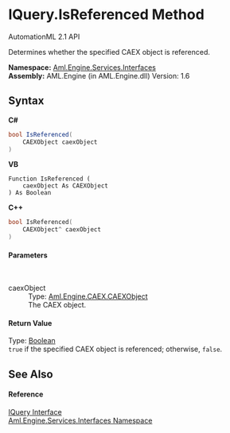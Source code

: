 # IQuery.IsReferenced Method 
AutomationML 2.1 API 

Determines whether the specified CAEX object is referenced.

**Namespace:**&nbsp;<a href="N_Aml_Engine_Services_Interfaces">Aml.Engine.Services.Interfaces</a><br />**Assembly:**&nbsp;AML.Engine (in AML.Engine.dll) Version: 1.6

## Syntax

**C#**<br />
``` C#
bool IsReferenced(
	CAEXObject caexObject
)
```

**VB**<br />
``` VB
Function IsReferenced ( 
	caexObject As CAEXObject
) As Boolean
```

**C++**<br />
``` C++
bool IsReferenced(
	CAEXObject^ caexObject
)
```


#### Parameters
&nbsp;<dl><dt>caexObject</dt><dd>Type: <a href="T_Aml_Engine_CAEX_CAEXObject">Aml.Engine.CAEX.CAEXObject</a><br />The CAEX object.</dd></dl>

#### Return Value
Type: <a href="https://docs.microsoft.com/dotnet/api/system.boolean" target="_parent" rel="noopener noreferrer">Boolean</a><br />`true` if the specified CAEX object is referenced; otherwise, `false`.

## See Also


#### Reference
<a href="T_Aml_Engine_Services_Interfaces_IQuery">IQuery Interface</a><br /><a href="N_Aml_Engine_Services_Interfaces">Aml.Engine.Services.Interfaces Namespace</a><br />